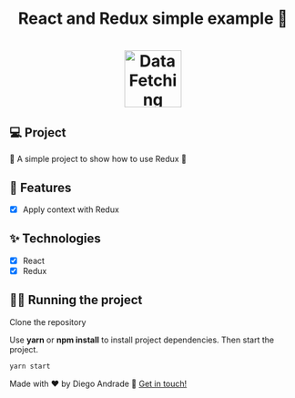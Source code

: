 <h1 align="center">
  React and Redux simple example 👋
</h1>
<h1 align="center">
 <img alt="Data Fetching React" height="100" title="" src="https://i.imgur.com/ZyBH4GS.png" />
</h1>

## 💻 Project

🚧 A simple project to show how to use Redux 🚀

## 🔨 Features

- [x] Apply context with Redux

## ✨ Technologies

- [x] React
- [x] Redux

## 🏃‍♂️ Running the project

Clone the repository

Use **yarn** or **npm install** to install project dependencies.
Then start the project.

```cl
yarn start
```

Made with ♥ by Diego Andrade :wave: [Get in touch!](https://www.linkedin.com/in/diego-rodrigo-de-andrade-98a0271a0/)
